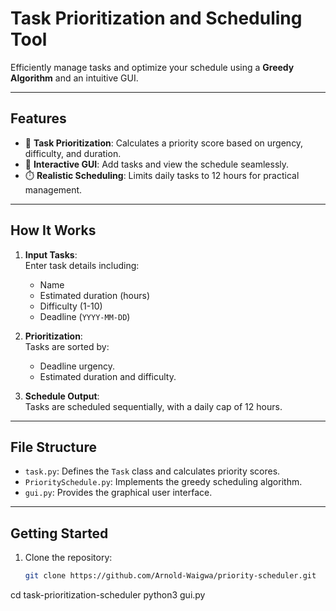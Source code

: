 # Task Prioritization and Scheduling Tool  
Efficiently manage tasks and optimize your schedule using a **Greedy Algorithm** and an intuitive GUI.

---

## Features  
- 📝 **Task Prioritization**: Calculates a priority score based on urgency, difficulty, and duration.  
- 🎨 **Interactive GUI**: Add tasks and view the schedule seamlessly.  
- ⏱️ **Realistic Scheduling**: Limits daily tasks to 12 hours for practical management.  

---

## How It Works  
1. **Input Tasks**:  
   Enter task details including:
   - Name
   - Estimated duration (hours)
   - Difficulty (1-10)
   - Deadline (`YYYY-MM-DD`)  

2. **Prioritization**:  
   Tasks are sorted by:
   - Deadline urgency.
   - Estimated duration and difficulty.  

3. **Schedule Output**:  
   Tasks are scheduled sequentially, with a daily cap of 12 hours.

---

## File Structure  
- `task.py`: Defines the `Task` class and calculates priority scores.  
- `PrioritySchedule.py`: Implements the greedy scheduling algorithm.  
- `gui.py`: Provides the graphical user interface.

---

## Getting Started  
1. Clone the repository:
   ```bash
   git clone https://github.com/Arnold-Waigwa/priority-scheduler.git
cd task-prioritization-scheduler
python3 gui.py
